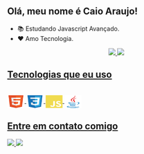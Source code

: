 ## Olá, meu nome é Caio Araujo!

- 📚 Estudando Javascript Avançado.
- ❤️ Amo Tecnologia.

<div align="center">
  <a href="https://github.com/Caioth1209">
  <img height="180em" src="https://github-readme-stats.vercel.app/api?username=Caioth1209&show_icons=true&theme=dracula&include_all_commits=true&count_private=true"/>
  <img height="180em" src="https://github-readme-stats.vercel.app/api/top-langs/?username=Caioth1209&layout=compact&langs_count=7&theme=dracula"/>
</div>
  
  ## Tecnologias que eu uso
  
<div style="display: inline_block"><br>
  <img align="center" alt="Caio-HTML" height="30" width="40" src="https://raw.githubusercontent.com/devicons/devicon/master/icons/html5/html5-original.svg">
  <img align="center" alt="Caio-CSS" height="30" width="40" src="https://raw.githubusercontent.com/devicons/devicon/master/icons/css3/css3-original.svg">
  <img align="center" alt="Caio-Js" height="30" width="40" src="https://raw.githubusercontent.com/devicons/devicon/master/icons/javascript/javascript-plain.svg">
  <img align="center" alt="Caio-Java" height="30" width="40" src="https://raw.githubusercontent.com/devicons/devicon/master/icons/java/java-original.svg">
</div>
  
  ## Entre em contato comigo
  
<div>
   
  <a href = "mailto:caiodaluz2004@gmail.com">
    <img src="https://img.shields.io/badge/-Gmail-%23333?style=for-the-badge&logo=gmail&logoColor=white" target="_blank">  
  </a>
  
  <a href="https://www.linkedin.com/in/caio-araujo-030297215/" target="_blank">
    <img src="https://img.shields.io/badge/-LinkedIn-%230077B5?style=for-the-badge&logo=linkedin&logoColor=white" target="_blank">
  </a> 
 
</div>
  
